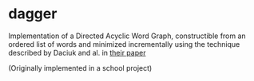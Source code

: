 # dagger
Implementation of a Directed Acyclic Word Graph, constructible from an ordered list of words and minimized incrementally using the technique described by Daciuk and al. in [their paper](https://www.aclweb.org/anthology/J00-1002.pdf)

(Originally implemented in a school project)
